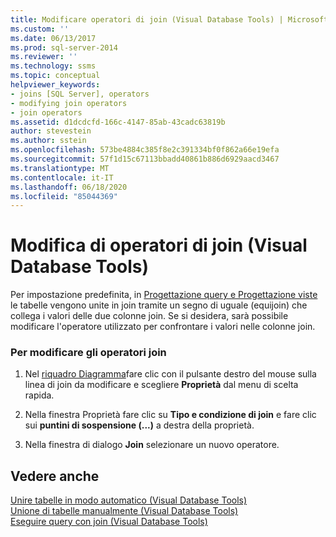 ```yaml
---
title: Modificare operatori di join (Visual Database Tools) | Microsoft Docs
ms.custom: ''
ms.date: 06/13/2017
ms.prod: sql-server-2014
ms.reviewer: ''
ms.technology: ssms
ms.topic: conceptual
helpviewer_keywords:
- joins [SQL Server], operators
- modifying join operators
- join operators
ms.assetid: d1dcdcfd-166c-4147-85ab-43cadc63819b
author: stevestein
ms.author: sstein
ms.openlocfilehash: 573be4884c385f8e2c391334bf0f862a66e19efa
ms.sourcegitcommit: 57f1d15c67113bbadd40861b886d6929aacd3467
ms.translationtype: MT
ms.contentlocale: it-IT
ms.lasthandoff: 06/18/2020
ms.locfileid: "85044369"
---
```

# <a name="modify-join-operators-visual-database-tools"></a>Modifica di operatori di join (Visual Database Tools)
  Per impostazione predefinita, in [Progettazione query e Progettazione viste](visual-database-tools.md) le tabelle vengono unite in join tramite un segno di uguale (equijoin) che collega i valori delle due colonne join. Se si desidera, sarà possibile modificare l'operatore utilizzato per confrontare i valori nelle colonne join.  
  
### <a name="to-modify-join-operators"></a>Per modificare gli operatori join  
  
1.  Nel [riquadro Diagramma](diagram-pane-visual-database-tools.md)fare clic con il pulsante destro del mouse sulla linea di join da modificare e scegliere **Proprietà** dal menu di scelta rapida.  
  
2.  Nella finestra Proprietà fare clic su **Tipo e condizione di join** e fare clic sui **puntini di sospensione (...)** a destra della proprietà.  
  
3.  Nella finestra di dialogo **Join** selezionare un nuovo operatore.  
  
## <a name="see-also"></a>Vedere anche  
 [Unire tabelle in modo automatico &#40;Visual Database Tools&#41;](join-tables-automatically-visual-database-tools.md)   
 [Unione di tabelle manualmente &#40;Visual Database Tools&#41;](join-tables-manually-visual-database-tools.md)   
 [Eseguire query con join &#40;Visual Database Tools&#41;](query-with-joins-visual-database-tools.md)  
  
  
